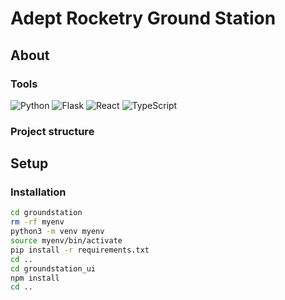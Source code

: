 # Adept Rocketry Ground Station

## About

### Tools

<img alt="Python" src="https://img.shields.io/badge/-Python-ffbc03?&logo=Python&style=for-the-badge" />
<img alt="Flask" src="https://img.shields.io/badge/-Flask-000000?&logo=Flask&style=for-the-badge" />
<img alt="React" src="https://img.shields.io/badge/-React-61DAFB?&logo=React&style=for-the-badge" />
<img alt="TypeScript" src="https://img.shields.io/badge/-TypeScript-007ACC?&logo=TypeScript&style=for-the-badge" />

### Project structure

## Setup

### Installation

```bash
cd groundstation
rm -rf myenv
python3 -m venv myenv
source myenv/bin/activate
pip install -r requirements.txt
cd ..
cd groundstation_ui
npm install
cd ..
```
